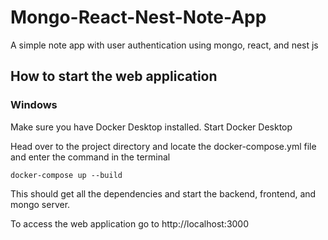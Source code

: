 # Mongo-React-Nest-Note-App
A simple note app with user authentication using mongo, react, and nest js

## How to start the web application
### Windows
Make sure you have Docker Desktop installed.
Start Docker Desktop

Head over to the project directory and locate the docker-compose.yml file
and enter the command in the terminal
```
docker-compose up --build
```
This should get all the dependencies and start the backend, frontend, and mongo server.

To access the web application go to http://localhost:3000
